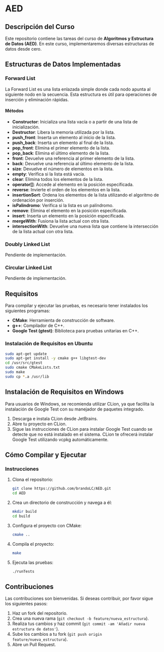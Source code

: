 # AED
## Descripción del Curso

Este repositorio contiene las tareas del curso de **Algoritmos y Estructura de Datos (AED)**. En este curso, implementaremos diversas estructuras de datos desde cero.

## Estructuras de Datos Implementadas

### Forward List
La Forward List es una lista enlazada simple donde cada nodo apunta al siguiente nodo en la secuencia. Esta estructura es útil para operaciones de inserción y eliminación rápidas.


#### Métodos

- **Constructor**: Inicializa una lista vacía o a partir de una lista de inicialización.
- **Destructor**: Libera la memoria utilizada por la lista.
- **push_front**: Inserta un elemento al inicio de la lista.
- **push_back**: Inserta un elemento al final de la lista.
- **pop_front**: Elimina el primer elemento de la lista.
- **pop_back**: Elimina el último elemento de la lista.
- **front**: Devuelve una referencia al primer elemento de la lista.
- **back**: Devuelve una referencia al último elemento de la lista.
- **size**: Devuelve el número de elementos en la lista.
- **empty**: Verifica si la lista está vacía.
- **clear**: Elimina todos los elementos de la lista.
- **operator[]**: Accede al elemento en la posición especificada.
- **reverse**: Invierte el orden de los elementos en la lista.
- **insertionSort**: Ordena los elementos de la lista utilizando el algoritmo de ordenación por inserción.
- **isPalindromo**: Verifica si la lista es un palíndromo.
- **remove**: Elimina el elemento en la posición especificada.
- **insert**: Inserta un elemento en la posición especificada.
- **mergeWith**: Fusiona la lista actual con otra lista.
- **intersectionWith**: Devuelve una nueva lista que contiene la intersección de la lista actual con otra lista.


### Doubly Linked List
Pendiente de implementación.

### Circular Linked List
Pendiente de implementación.

## Requisitos

Para compilar y ejecutar las pruebas, es necesario tener instalados los siguientes programas:

- **CMake**: Herramienta de construcción de software.
- **g++**: Compilador de C++.
- **Google Test (gtest)**: Biblioteca para pruebas unitarias en C++.

### Instalación de Requisitos en Ubuntu

```sh
sudo apt-get update
sudo apt-get install -y cmake g++ libgtest-dev
cd /usr/src/gtest
sudo cmake CMakeLists.txt
sudo make
sudo cp *.a /usr/lib
```
## Instalación de Requisitos en Windows

Para usuarios de Windows, se recomienda utilizar CLion, ya que facilita la instalación de Google Test con su manejador de paquetes integrado.

1. Descarga e instala CLion desde JetBrains.
2. Abre tu proyecto en CLion.
3. Sigue las instrucciones de CLion para instalar Google Test cuando se detecte que no está instalado en el sistema. CLion te ofrecerá instalar Google Test utilizando vcpkg automáticamente.

## Cómo Compilar y Ejecutar

### Instrucciones

1. Clona el repositorio:
    ```sh
    git clone https://github.com/brandoLC/AED.git
    cd AED
    ```

2. Crea un directorio de construcción y navega a él:
    ```sh
    mkdir build
    cd build
    ```

3. Configura el proyecto con CMake:
    ```sh
    cmake ..
    ```

4. Compila el proyecto:
    ```sh
    make
    ```

5. Ejecuta las pruebas:
    ```sh
    ./runTests
    ```

## Contribuciones

Las contribuciones son bienvenidas. Si deseas contribuir, por favor sigue los siguientes pasos:

1. Haz un fork del repositorio.
2. Crea una nueva rama (`git checkout -b feature/nueva_estructura`).
3. Realiza tus cambios y haz commit (`git commit -am 'Añadir nueva estructura de datos'`).
4. Sube los cambios a tu fork (`git push origin feature/nueva_estructura`).
5. Abre un Pull Request.


